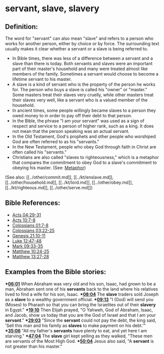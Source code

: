 # servant, slave, slavery #

## Definition: ##

The word for "servant" can also mean "slave" and refers to a person who works for another person, either by choice or by force. The surrounding text usually makes it clear whether a servant or a slave is being referred to.

* In Bible times, there was less of a difference between a servant and a slave than there is today. Both servants and slaves were an important part of their master's household and many were treated almost like members of the family. Sometimes a servant would choose to become a lifetime servant to his master.
* A slave is a kind of servant who is the property of the person he works for. The person who buys a slave is called his "owner" or "master." Some masters treat their slaves very cruelly, while other masters treat their slaves very well, like a servant who is a valued member of the household.
* In ancient times, some people willingly became slaves to a person they owed money to in order to pay off their debt to that person. 
* In the Bible, the phrase "I am your servant" was used as a sign of respect and service to a person of higher rank, such as a king. It does not mean that the person speaking was an actual servant.
* In the Old Testament, God's prophets and other people who worshiped God are often referred to as his "servants."
* In the New Testament, people who obey God through faith in Christ are often called his "servants."
* Christians are also called "slaves to righteousness," which is a metaphor that compares the commitment to obey God to a slave's commitment to obeying his master. (See: [Metaphor](en/ta-vol1/translate/man/figs-metaphor))

(See also: [[../other/commit.md]], [[../kt/enslave.md]], [[../other/household.md]], [[../kt/lord.md]], [[../other/obey.md]], [[../kt/righteous.md]], [[../other/serve.md]])

## Bible References: ##

* [Acts 04:29-31](en/tn/act/help/04/29)
* [Acts 10:7-8](en/tn/act/help/10/07)
* [Colossians 01:7-8](en/tn/col/help/01/07)
* [Colossians 03:22-25](en/tn/col/help/03/22)
* [Genesis 21:10-11](en/tn/gen/help/21/10)
* [Luke 12:47-48](en/tn/luk/help/12/47)
* [Mark 09:33-35](en/tn/mrk/help/09/33)
* [Matthew 10:24-25](en/tn/mat/help/10/24)
* [Matthew 13:27-28](en/tn/mat/help/13/27)

## Examples from the Bible stories: ##

  __*[06:01](en/tn/obs/help/06/01)__ When Abraham was very old and his son, Isaac, had grown to be a man, Abraham sent one of his __servants__ back to the land where his relatives lived to find a wife for his son, Isaac.
  __*[08:04](en/tn/obs/help/08/04)__ The __slave__ traders sold Joseph as a __slave__ to a wealthy government official.
  __*[09:13](en/tn/obs/help/09/13)__ "I (God) will send you (Moses) to Pharaoh so that you can bring the Israelites out of their __slavery__ in Egypt."
  __*[19:10](en/tn/obs/help/19/10)__ Then Elijah prayed, "O Yahweh, God of Abraham, Isaac, and Jacob, show us today that you are the God of Israel and that I am your __servant__."
  __*[29:03](en/tn/obs/help/29/03)__ "Since the __servant__ could not pay the debt, the king said, 'Sell this man and his family as __slaves__ to make payment on his debt.'"
  __*[35:06](en/tn/obs/help/35/06)__ "All my father's __servants__ have plenty to eat, and yet here I am starving."
  __*[47:04](en/tn/obs/help/47/04)__ The __slave__ girl kept yelling as they walked, "These men are servants of the Most High God. 
  __*[50:04](en/tn/obs/help/50/04)__ Jesus also said, "A __servant__ is not greater than his master."
